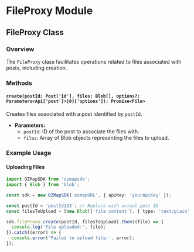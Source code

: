 # FileProxy Module

## FileProxy Class

### Overview

The `FileProxy` class facilitates operations related to files associated with posts, including creation.

### Methods

#### `create(postId: Post['id'], files: Blob[], options?: Parameters<Api['post']>[0]['options']): Promise<File>`

Creates files associated with a post identified by `postId`.

- **Parameters:**
    - `postId`: ID of the post to associate the files with.
    - `files`: Array of Blob objects representing the files to upload.

### Example Usage

#### Uploading Files

```typescript
import OZMapSDK from 'ozmapsdk';
import { Blob } from 'blob';

const sdk = new OZMapSDK('ozmapURL', { apiKey: 'yourApiKey' });

const postId = 'postId123'; // Replace with actual post ID
const filesToUpload = [new Blob(['file content'], { type: 'text/plain' })];

sdk.fileProxy.create(postId, filesToUpload).then((file) => {
  console.log('File uploaded:', file);
}).catch((error) => {
  console.error('Failed to upload file:', error);
});
```

